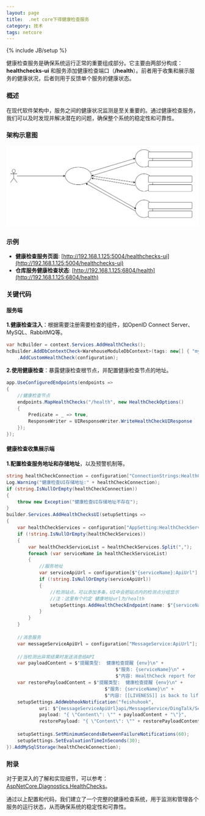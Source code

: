 ```yaml
---
layout: page
title:  .net core下得健康检查服务
category: 技术
tags: netcore
---
```

{% include JB/setup %}

健康检查服务是确保系统运行正常的重要组成部分。它主要由两部分构成：**healthchecks-ui** 和服务添加健康检查端口（**/health**）。前者用于收集和展示服务的健康状况，后者则用于反馈单个服务的健康状态。

### 概述

在现代软件架构中，服务之间的健康状况监测是至关重要的。通过健康检查服务，我们可以及时发现并解决潜在的问题，确保整个系统的稳定性和可靠性。

### 架构示意图

![image](/images/article/20240325-144744.svg)

### 示例

- **健康检查服务页面**: [http://192.168.1.125:5004/healthchecks-ui](http://192.168.1.125:5004/healthchecks-ui)
- **仓库服务健康检查状态**: [http://192.168.1.125:6804/health](http://192.168.1.125:6804/health)

### 关键代码

#### 服务端

**1.健康检查注入**：根据需要注册需要检查的组件，如OpenID Connect Server、MySQL、RabbitMQ等。

```csharp
var hcBuilder = context.Services.AddHealthChecks();
hcBuilder.AddDbContextCheck<WarehouseModuleDbContext>(tags: new[] { "mysqldb" })
    .AddCustomHealthCheck(configuration);
```

**2.使用健康检查**：暴露健康检查根节点，并配置健康检查节点的地址。

```csharp
app.UseConfiguredEndpoints(endpoints =>
{
    //健康检查节点
    endpoints.MapHealthChecks("/health", new HealthCheckOptions()
    {
        Predicate = _ => true,
        ResponseWriter = UIResponseWriter.WriteHealthCheckUIResponse
    });
});
```

#### 健康检查收集展示端

**1.配置检查服务地址和存储地址**，以及预警机制等。

```csharp
string healthCheckConnection = configuration["ConnectionStrings:HealthCheckConnection"];
Log.Warning("健康检查UI存储地址:" + healthCheckConnection);
if (string.IsNullOrEmpty(healthCheckConnection))
{
    throw new Exception("健康检查UI存储地址不存在");
}
builder.Services.AddHealthChecksUI(setupSettings =>
{
    var healthCheckServices = configuration["AppSetting:HealthCheckServices"];
    if (!string.IsNullOrEmpty(healthCheckServices))
    {
        var healthCheckServiceList = healthCheckServices.Split(",");
        foreach (var serviceName in healthCheckServiceList)
        {
            //服务地址
            var serviceApiUrl = configuration[$"{serviceName}:ApiUrl"];
            if (!string.IsNullOrEmpty(serviceApiUrl))
            {
                //检测站点，可以添加多条，UI中会把站点内的检测点分组显示
                //注：这里有个约定 健康地址url为/health
                setupSettings.AddHealthCheckEndpoint(name: $"{serviceName}", uri: $"{serviceApiUrl}health");
            }
        }
    }

    //消息服务
    var messageServiceApiUrl = configuration["MessageService:ApiUrl"];

    //当检测出异常结果时发送消息给API
    var payloadContent = $"提醒类型:  健康检查提醒 {env}\n" +
                                        $"服务: {serviceName}\n" +
                                        $"内容: HealthCheck report for [[LIVENESS]]: [[FAILURE]] - Description: [[DESCRIPTIONS]]\n";
    var restorePayloadContent = $"提醒类型:  健康检查提醒 {env}\n" +
                                    $"服务: {serviceName}\n" +
                                    $"内容: [[LIVENESS]] is back to life\n";
    setupSettings.AddWebhookNotification("feishuhook",
            uri: $"{messageServiceApiUrl}api/MessageService/DingTalk/SendToDingTalk",
            payload: "{ \"Content\": \"" + payloadContent + "\"}",
            restorePayload: "{ \"Content\": \"" + restorePayloadContent + "\"}");

    setupSettings.SetMinimumSecondsBetweenFailureNotifications(60);
    setupSettings.SetEvaluationTimeInSeconds(30);
}).AddMySqlStorage(healthCheckConnection);
```

### 附录

对于更深入的了解和实现细节，可以参考：[AspNetCore.Diagnostics.HealthChecks](https://github.com/Xabaril/AspNetCore.Diagnostics.HealthChecks)。

通过以上配置和代码，我们建立了一个完整的健康检查系统，用于监测和管理各个服务的运行状态，从而确保系统的稳定性和可靠性。
